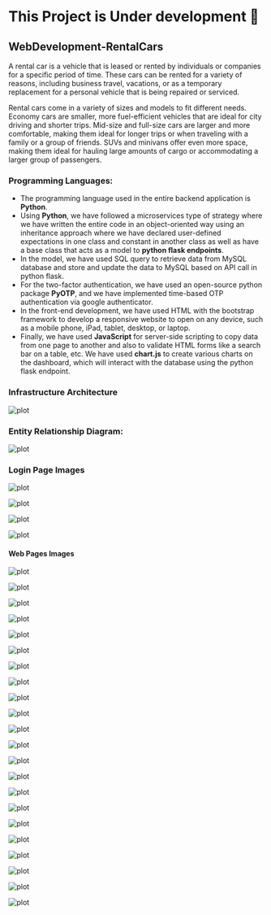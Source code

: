 # This Project is Under development 🚧

## WebDevelopment-RentalCars

A rental car is a vehicle that is leased or rented by individuals or companies for a specific period of time. These cars can be rented for a variety of reasons, including business travel, vacations, or as a temporary replacement for a personal vehicle that is being repaired or serviced.

Rental cars come in a variety of sizes and models to fit different needs. Economy cars are smaller, more fuel-efficient vehicles that are ideal for city driving and shorter trips. Mid-size and full-size cars are larger and more comfortable, making them ideal for longer trips or when traveling with a family or a group of friends. SUVs and minivans offer even more space, making them ideal for hauling large amounts of cargo or accommodating a larger group of passengers.

### Programming Languages:
- The programming language used in the entire backend application is **Python**.
- Using **Python**, we have followed a microservices type of strategy where we have written the entire code in an object-oriented way using an inheritance approach where we have declared user-defined expectations in one class and constant in another class as well as have a base class that acts as a model to **python flask endpoints**.
- In the model, we have used SQL query to retrieve data from MySQL database and store and update the data to MySQL based on API call in python flask.
- For the two-factor authentication, we have used an open-source python package **PyOTP**, and we have implemented time-based OTP authentication via google authenticator.
- In the front-end development, we have used HTML with the bootstrap framework to develop a responsive website to open on any device, such as a mobile phone, iPad, tablet, desktop, or laptop.
- Finally, we have used **JavaScript** for server-side scripting to copy data from one page to another and also to validate HTML forms like a search bar on a table, etc. We have used **chart.js** to create various charts on the dashboard, which will interact with the database using the python flask endpoint.

### Infrastructure Architecture

![plot](./images/Rental_Car_Aws.drawio.png)

### Entity Relationship Diagram:

![plot](./images/drawSQL-rental-car-export-2023-04-20.png)

### Login Page Images

![plot](./images/picture1.png)

![plot](./images/picture2.png)

![plot](./images/picture3.png)

![plot](./images/picture4.png)


#### Web Pages Images

![plot](./images/image1.png)

![plot](./images/image2.png)

![plot](./images/image3.png)

![plot](./images/image4.png)

![plot](./images/image5.png)

![plot](./images/image6.png)

![plot](./images/image7.png)

![plot](./images/image8.png)

![plot](./images/image9.png)

![plot](./images/image10.png)

![plot](./images/image11.png)

![plot](./images/image12.png)

![plot](./images/image13.png)

![plot](./images/image14.png)

![plot](./images/image15.png)

![plot](./images/image16.png)

![plot](./images/image17.png)

![plot](./images/image18.png)

![plot](./images/image19.png)

![plot](./images/image20.png)

![plot](./images/image21.png)

![plot](./images/image22.png)
